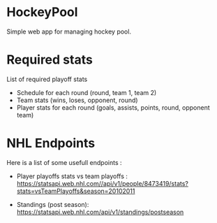 # HockeyPool
Simple web app for managing hockey pool.

# Required stats

List of required playoff stats

- Schedule for each round (round, team 1, team 2)
- Team stats (wins, loses, opponent, round)
- Player stats for each round (goals, assists, points, round, opponent team)

# NHL Endpoints

Here is a list of some usefull endpoints :

- Player playoffs stats vs team playoffs : https://statsapi.web.nhl.com//api/v1/people/8473419/stats?stats=vsTeamPlayoffs&season=20102011

- Standings (post season): https://statsapi.web.nhl.com/api/v1/standings/postseason

